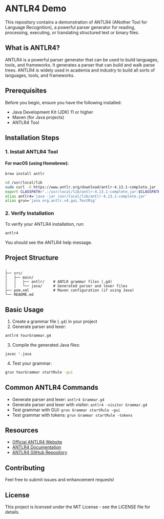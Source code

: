 # ANTLR4 Demo

This repository contains a demonstration of ANTLR4 (ANother Tool for Language Recognition), a powerful parser generator for reading, processing, executing, or translating structured text or binary files.

## What is ANTLR4?

ANTLR4 is a powerful parser generator that can be used to build languages, tools, and frameworks. It generates a parser that can build and walk parse trees. ANTLR4 is widely used in academia and industry to build all sorts of languages, tools, and frameworks.

## Prerequisites

Before you begin, ensure you have the following installed:

- Java Development Kit (JDK) 11 or higher
- Maven (for Java projects)
- ANTLR4 Tool

## Installation Steps

### 1. Install ANTLR4 Tool

#### For macOS (using Homebrew):

```bash
brew install antlr
```

```bash
cd /usr/local/lib
sudo curl -O https://www.antlr.org/download/antlr-4.13.1-complete.jar
export CLASSPATH=".:/usr/local/lib/antlr-4.13.1-complete.jar:$CLASSPATH"
alias antlr4='java -jar /usr/local/lib/antlr-4.13.1-complete.jar'
alias grun='java org.antlr.v4.gui.TestRig'
```

### 2. Verify Installation

To verify your ANTLR4 installation, run:

```bash
antlr4
```

You should see the ANTLR4 help message.

## Project Structure

```
.
├── src/
│   ├── main/
│   │   ├── antlr/    # ANTLR grammar files (.g4)
│   │   └── java/     # Generated parser and lexer files
├── pom.xml           # Maven configuration (if using Java)
└── README.md
```

## Basic Usage

1. Create a grammar file (`.g4`) in your project
2. Generate parser and lexer:

```bash
antlr4 YourGrammar.g4
```

3. Compile the generated Java files:

```bash
javac *.java
```

4. Test your grammar:

```bash
grun YourGrammar startRule -gui
```

## Common ANTLR4 Commands

- Generate parser and lexer: `antlr4 Grammar.g4`
- Generate parser and lexer with visitor: `antlr4 -visitor Grammar.g4`
- Test grammar with GUI: `grun Grammar startRule -gui`
- Test grammar with tokens: `grun Grammar startRule -tokens`

## Resources

- [Official ANTLR4 Website](https://www.antlr.org/)
- [ANTLR4 Documentation](https://github.com/antlr/antlr4/blob/master/doc/index.md)
- [ANTLR4 GitHub Repository](https://github.com/antlr/antlr4)

## Contributing

Feel free to submit issues and enhancement requests!

## License

This project is licensed under the MIT License - see the LICENSE file for details.
